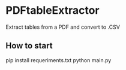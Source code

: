 # PDFtableExtractor
Extract tables from a PDF and convert to .CSV


## How to start
pip install requeriments.txt
python main.py
